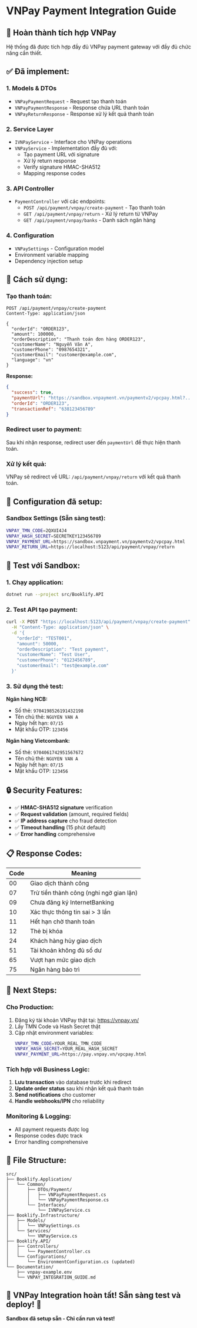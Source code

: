 # VNPay Payment Integration Guide

## 🎉 Hoàn thành tích hợp VNPay

Hệ thống đã được tích hợp đầy đủ VNPay payment gateway với đầy đủ chức năng cần thiết.

## ✅ Đã implement:

### 1. **Models & DTOs**
- `VNPayPaymentRequest` - Request tạo thanh toán
- `VNPayPaymentResponse` - Response chứa URL thanh toán
- `VNPayReturnResponse` - Response xử lý kết quả thanh toán

### 2. **Service Layer**
- `IVNPayService` - Interface cho VNPay operations
- `VNPayService` - Implementation đầy đủ với:
  - Tạo payment URL với signature
  - Xử lý return response
  - Verify signature HMAC-SHA512
  - Mapping response codes

### 3. **API Controller**
- `PaymentController` với các endpoints:
  - `POST /api/payment/vnpay/create-payment` - Tạo thanh toán
  - `GET /api/payment/vnpay/return` - Xử lý return từ VNPay
  - `GET /api/payment/vnpay/banks` - Danh sách ngân hàng

### 4. **Configuration**
- `VNPaySettings` - Configuration model
- Environment variable mapping
- Dependency injection setup

## 🚀 Cách sử dụng:

### **Tạo thanh toán:**

```http
POST /api/payment/vnpay/create-payment
Content-Type: application/json

{
  "orderId": "ORDER123",
  "amount": 100000,
  "orderDescription": "Thanh toán đơn hàng ORDER123",
  "customerName": "Nguyễn Văn A",
  "customerPhone": "0987654321",
  "customerEmail": "customer@example.com",
  "language": "vn"
}
```

**Response:**
```json
{
  "success": true,
  "paymentUrl": "https://sandbox.vnpayment.vn/paymentv2/vpcpay.html?...",
  "orderId": "ORDER123",
  "transactionRef": "638123456789"
}
```

### **Redirect user to payment:**
Sau khi nhận response, redirect user đến `paymentUrl` để thực hiện thanh toán.

### **Xử lý kết quả:**
VNPay sẽ redirect về URL: `/api/payment/vnpay/return` với kết quả thanh toán.

## 🔧 Configuration đã setup:

### **Sandbox Settings (Sẵn sàng test):**
```bash
VNPAY_TMN_CODE=2QXUI4J4
VNPAY_HASH_SECRET=SECRETKEY123456789
VNPAY_PAYMENT_URL=https://sandbox.vnpayment.vn/paymentv2/vpcpay.html
VNPAY_RETURN_URL=https://localhost:5123/api/payment/vnpay/return
```

## 🧪 Test với Sandbox:

### **1. Chạy application:**
```bash
dotnet run --project src/Booklify.API
```

### **2. Test API tạo payment:**
```bash
curl -X POST "https://localhost:5123/api/payment/vnpay/create-payment" \
  -H "Content-Type: application/json" \
  -d '{
    "orderId": "TEST001",
    "amount": 50000,
    "orderDescription": "Test payment",
    "customerName": "Test User",
    "customerPhone": "0123456789",
    "customerEmail": "test@example.com"
  }'
```

### **3. Sử dụng thẻ test:**
**Ngân hàng NCB:**
- Số thẻ: `9704198526191432198`
- Tên chủ thẻ: `NGUYEN VAN A`
- Ngày hết hạn: `07/15`
- Mật khẩu OTP: `123456`

**Ngân hàng Vietcombank:**
- Số thẻ: `9704061742951567672`
- Tên chủ thẻ: `NGUYEN VAN A`
- Ngày hết hạn: `07/15`
- Mật khẩu OTP: `123456`

## 🔒 Security Features:

- ✅ **HMAC-SHA512 signature** verification
- ✅ **Request validation** (amount, required fields)
- ✅ **IP address capture** cho fraud detection
- ✅ **Timeout handling** (15 phút default)
- ✅ **Error handling** comprehensive

## 📋 Response Codes:

| Code | Meaning |
|------|---------|
| 00 | Giao dịch thành công |
| 07 | Trừ tiền thành công (nghi ngờ gian lận) |
| 09 | Chưa đăng ký InternetBanking |
| 10 | Xác thực thông tin sai > 3 lần |
| 11 | Hết hạn chờ thanh toán |
| 12 | Thẻ bị khóa |
| 24 | Khách hàng hủy giao dịch |
| 51 | Tài khoản không đủ số dư |
| 65 | Vượt hạn mức giao dịch |
| 75 | Ngân hàng bảo trì |

## 🚦 Next Steps:

### **Cho Production:**
1. Đăng ký tài khoản VNPay thật tại: https://vnpay.vn/
2. Lấy TMN Code và Hash Secret thật
3. Cập nhật environment variables:
   ```bash
   VNPAY_TMN_CODE=YOUR_REAL_TMN_CODE
   VNPAY_HASH_SECRET=YOUR_REAL_HASH_SECRET
   VNPAY_PAYMENT_URL=https://pay.vnpay.vn/vpcpay.html
   ```

### **Tích hợp với Business Logic:**
1. **Lưu transaction** vào database trước khi redirect
2. **Update order status** sau khi nhận kết quả thanh toán
3. **Send notifications** cho customer
4. **Handle webhooks/IPN** cho reliability

### **Monitoring & Logging:**
- All payment requests được log
- Response codes được track
- Error handling comprehensive

## 📁 File Structure:

```
src/
├── Booklify.Application/
│   └── Common/
│       ├── DTOs/Payment/
│       │   ├── VNPayPaymentRequest.cs
│       │   └── VNPayPaymentResponse.cs
│       └── Interfaces/
│           └── IVNPayService.cs
├── Booklify.Infrastructure/
│   ├── Models/
│   │   └── VNPaySettings.cs
│   └── Services/
│       └── VNPayService.cs
├── Booklify.API/
│   ├── Controllers/
│   │   └── PaymentController.cs
│   └── Configurations/
│       └── EnvironmentConfiguration.cs (updated)
└── Documentation/
    ├── vnpay-example.env
    └── VNPAY_INTEGRATION_GUIDE.md
```

## 🎯 VNPay Integration hoàn tất! Sẵn sàng test và deploy! 🚀

**Sandbox đã setup sẵn - Chỉ cần run và test!** 